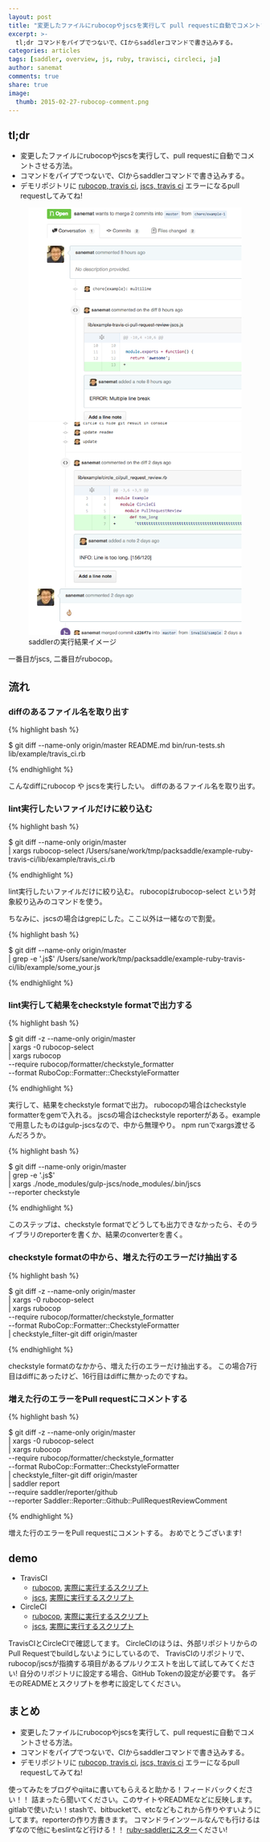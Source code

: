 ```yaml
---
layout: post
title: "変更したファイルにrubocopやjscsを実行して pull requestに自動でコメントする"
excerpt: >-
  tl;dr コマンドをパイプでつないで、CIからsaddlerコマンドで書き込みする。
categories: articles
tags: [saddler, overview, js, ruby, travisci, circleci, ja]
author: sanemat
comments: true
share: true
image:
  thumb: 2015-02-27-rubocop-comment.png
---
```


## tl;dr

* 変更したファイルにrubocopやjscsを実行して、pull requestに自動でコメントさせる方法。
* コマンドをパイプでつないで、CIからsaddlerコマンドで書き込みする。
* デモリポジトリに
[rubocop, travis ci](https://github.com/packsaddle/example-travis_ci-pull_request_review),
[jscs, travis ci](https://github.com/packsaddle/example-travis_ci-pull_request_review-jscs)
エラーになるpull requestしてみてね!

<figure class="half">
  <img src="/images/2015-02-27-jscs-comment.png" alt="jscs comment">
  <img src="/images/2015-02-27-rubocop-comment.png" alt="rubocop comment">
  <figcaption>saddlerの実行結果イメージ</figcaption>
</figure>

一番目がjscs, 二番目がrubocop。

## 流れ

### diffのあるファイル名を取り出す

{% highlight bash %}

$ git diff --name-only origin/master
README.md
bin/run-tests.sh
lib/example/travis_ci.rb

{% endhighlight %}

こんなdiffにrubocop や jscsを実行したい。
diffのあるファイル名を取り出す。

### lint実行したいファイルだけに絞り込む

{% highlight bash %}

$ git diff --name-only origin/master \
 | xargs rubocop-select
/Users/sane/work/tmp/packsaddle/example-ruby-travis-ci/lib/example/travis_ci.rb

{% endhighlight %}

lint実行したいファイルだけに絞り込む。
rubocopはrubocop-select という対象絞り込みのコマンドを使う。

ちなみに、jscsの場合はgrepにした。ここ以外は一緒なので割愛。

{% highlight bash %}

$ git diff --name-only origin/master \
 | grep -e '.js$'
/Users/sane/work/tmp/packsaddle/example-ruby-travis-ci/lib/example/some_your.js

{% endhighlight %}

### lint実行して結果をcheckstyle formatで出力する

{% highlight bash %}

$ git diff -z --name-only origin/master \
  | xargs -0 rubocop-select \
  | xargs rubocop \
      --require rubocop/formatter/checkstyle_formatter \
      --format RuboCop::Formatter::CheckstyleFormatter
<?xml version='1.0'?>
<checkstyle>
  <file name='/Users/sane/work/tmp/packsaddle/example-ruby-travis-ci/lib/example/travis_ci.rb'>
    <error line='7' column='120' severity='info' message='Line is too long. [163/120]' source='com.puppycrawl.tools.checkstyle.Metrics/LineLength'/>
  </file>
  <file name='/Users/sane/work/tmp/packsaddle/example-ruby-travis-ci/lib/example/travis_ci.rb'>
    <error line='16' column='120' severity='info' message='Line is too long. [163/120]' source='com.puppycrawl.tools.checkstyle.Metrics/LineLength'/>
  </file>
</checkstyle>

{% endhighlight %}

実行して、結果をcheckstyle formatで出力。
rubocopの場合はcheckstyle formatterをgemで入れる。
jscsの場合はcheckstyle reporterがある。exampleで用意したものはgulp-jscsなので、中から無理やり。
npm runでxargs渡せるんだろうか。

{% highlight bash %}

$ git diff --name-only origin/master \
  | grep -e '\.js$' \
  | xargs ./node_modules/gulp-jscs/node_modules/.bin/jscs \
      --reporter checkstyle

{% endhighlight %}

このステップは、checkstyle formatでどうしても出力できなかったら、そのライブラリのreporterを書くか、結果のconverterを書く。

### checkstyle formatの中から、増えた行のエラーだけ抽出する

{% highlight bash %}

$ git diff -z --name-only origin/master \
  | xargs -0 rubocop-select \
  | xargs rubocop \
      --require rubocop/formatter/checkstyle_formatter \
      --format RuboCop::Formatter::CheckstyleFormatter \
  | checkstyle_filter-git diff origin/master
<?xml version='1.0'?>
<checkstyle>
  <file name='/Users/sane/work/tmp/packsaddle/example-ruby-travis-ci/lib/example/travis_ci.rb'>
    <error column='120' line='7' message='Line is too long. [163/120]' severity='info' source='com.puppycrawl.tools.checkstyle.Metrics/LineLength'/>

  </file>
</checkstyle>

{% endhighlight %}

checkstyle formatのなかから、増えた行のエラーだけ抽出する。
この場合7行目はdiffにあったけど、16行目はdiffに無かったのですね。

### 増えた行のエラーをPull requestにコメントする

{% highlight bash %}

$ git diff -z --name-only origin/master \
  | xargs -0 rubocop-select \
  | xargs rubocop \
      --require rubocop/formatter/checkstyle_formatter \
      --format RuboCop::Formatter::CheckstyleFormatter \
  | checkstyle_filter-git diff origin/master \
  | saddler report \
     --require saddler/reporter/github \
     --reporter Saddler::Reporter::Github::PullRequestReviewComment

{% endhighlight %}

増えた行のエラーをPull requestにコメントする。
おめでとうございます!

## demo

* TravisCI
    * [rubocop](https://github.com/packsaddle/example-travis_ci-pull_request_review),
    [実際に実行するスクリプト](https://github.com/packsaddle/example-travis_ci-pull_request_review/blob/master/bin/run-rubocop.sh)
    * [jscs](https://github.com/packsaddle/example-travis_ci-pull_request_review-jscs),
    [実際に実行するスクリプト](https://github.com/packsaddle/example-travis_ci-pull_request_review-jscs/blob/master/bin/run-jscs.sh)
* CircleCI
    * [rubocop](https://github.com/packsaddle/example-circle_ci-pull_request_review),
    [実際に実行するスクリプト](https://github.com/packsaddle/example-circle_ci-pull_request_review/blob/master/bin/run-rubocop.sh)
    * [jscs](https://github.com/packsaddle/example-circle_ci-pull_request_review-jscs),
    [実際に実行するスクリプト](https://github.com/packsaddle/example-circle_ci-pull_request_review-jscs/blob/master/bin/run-jscs.sh)

TravisCIとCircleCIで確認してます。
CircleCIのほうは、外部リポジトリからのPull Requestでbuildしないようにしているので、
TravisCIのリポジトリで、rubocop/jscsが指摘する項目があるプルリクエストを出して試してみてください!
自分のリポジトリに設定する場合、GitHub Tokenの設定が必要です。
各デモのREADMEとスクリプトを参考に設定してください。

## まとめ

* 変更したファイルにrubocopやjscsを実行して、pull requestに自動でコメントさせる方法。
* コマンドをパイプでつないで、CIからsaddlerコマンドで書き込みする。
* デモリポジトリに
[rubocop, travis ci](https://github.com/packsaddle/example-travis_ci-pull_request_review),
[jscs, travis ci](https://github.com/packsaddle/example-travis_ci-pull_request_review-jscs)
エラーになるpull requestしてみてね!

使ってみたをブログやqiitaに書いてもらえると助かる！フィードバックください！！
詰まったら聞いてください。このサイトやREADMEなどに反映します。
gitlabで使いたい！stashで、bitbucketで、etcなどもこれから作りやすいようにしてます。reporterの作り方書きます。
コマンドラインツールなんでも行けるはずなので他にもeslintなど行ける！！
[ruby-saddlerにスター](https://github.com/packsaddle/ruby-saddler)ください!
